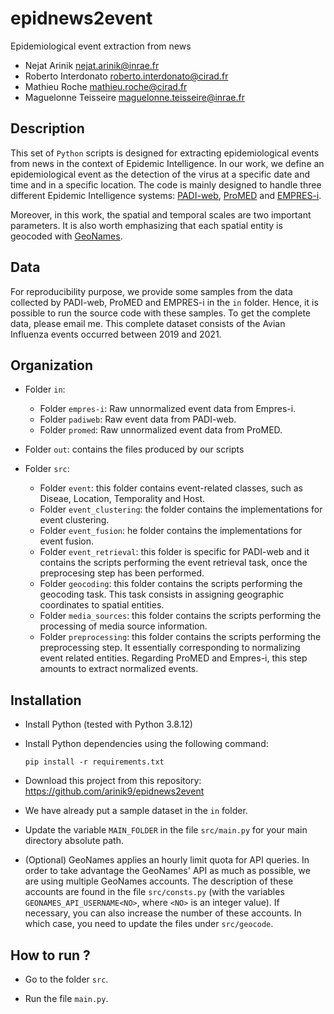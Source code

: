 # epidnews2event
Epidemiological event extraction from news

* Nejat Arinik [nejat.arinik@inrae.fr](mailto:nejat.arinik@inrae.fr)
* Roberto Interdonato [roberto.interdonato@cirad.fr](mailto:roberto.interdonato@cirad.fr)
* Mathieu Roche [mathieu.roche@cirad.fr](mailto:mathieu.roche@cirad.fr)
* Maguelonne Teisseire [maguelonne.teisseire@inrae.fr](mailto:maguelonne.teisseire@inrae.fr)


## Description

This set of `Python` scripts is designed for extracting epidemiological events from news in the context of Epidemic Intelligence. In our work, we define an epidemiological event as the detection of the virus at a specific date and time and in a specific location. The code is mainly designed to handle three different Epidemic Intelligence systems: [PADI-web](https://padi-web.cirad.fr), [ProMED](https://promedmail.org/) and [EMPRES-i](https://empres-i.apps.fao.org).

Moreover, in this work, the spatial and temporal scales are two important parameters. It is also worth emphasizing that each spatial entity is geocoded with [GeoNames](https://www.geonames.org/).


## Data

For reproducibility purpose, we provide some samples from the data collected by PADI-web, ProMED and EMPRES-i in the `in` folder. Hence, it is possible to run the source code with these samples. To get the complete data, please email me. This complete dataset consists of the Avian Influenza events occurred between 2019 and 2021.


## Organization

* Folder `in`:

  * Folder `empres-i`: Raw unnormalized event data from Empres-i.
  * Folder `padiweb`: Raw event data from PADI-web.
  * Folder `promed`: Raw unnormalized event data from ProMED.

* Folder `out`: contains the files produced by our scripts

* Folder `src`: 

  * Folder `event`: this folder contains event-related classes, such as Diseae, Location, Temporality and Host.
  * Folder `event_clustering`: the folder contains the implementations for event clustering.
  * Folder `event_fusion`: he folder contains the implementations for event fusion.
  * Folder `event_retrieval`: this folder is specific for PADI-web and it contains the scripts performing the event retrieval task, once the preprocesing step has been performed.
  * Folder `geocoding`: this folder contains the scripts performing the geocoding task. This task consists in assigning geographic coordinates to spatial entities.
  * Folder `media_sources`: this folder contains the scripts performing the processing of media source information.
  * Folder `preprocessing`: this folder contains the scripts performing the preprocessing step. It essentially corresponding to normalizing event related entities. Regarding ProMED and Empres-i, this step amounts to extract normalized events.


## Installation

* Install Python (tested with Python 3.8.12)

* Install Python dependencies using the following command:

  ```
  pip install -r requirements.txt
  ```
* Download this project from this repository: https://github.com/arinik9/epidnews2event

* We have already put a sample dataset in the `in` folder. 
  
* Update the variable `MAIN_FOLDER` in the file `src/main.py` for your main directory absolute path.

* (Optional) GeoNames applies an hourly limit quota for API queries. In order to take advantage the GeoNames' API as much as possible, we are using multiple GeoNames accounts. The description of these accounts are found in the file `src/consts.py` (with the variables `GEONAMES_API_USERNAME<NO>`, where `<NO>` is an integer value). If necessary, you can also increase the number of these accounts. In which case, you need to update the files under `src/geocode`.




## How to run ?

* Go to the folder `src`.

* Run the file `main.py`.


